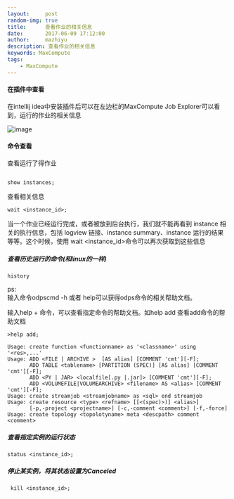 ```yaml
---
layout:     post
random-img: true
title:      查看作业的相关信息
date:       2017-06-09 17:12:00
author:     mazhiyu
description: 查看作业的相关信息
keywords: MaxCompute
tags:
    - MaxCompute
---
```


#### 在插件中查看

在intellij idea中安装插件后可以在左边栏的MaxCompute Job Explorer可以看到，运行的作业的相关信息  

![image](http://od4ghyr10.bkt.clouddn.com/maxcompute/%E6%9F%A5%E7%9C%8B%E5%8E%86%E5%8F%B2%E8%BF%90%E8%A1%8C%E4%BD%9C%E4%B8%9A%E7%9A%84%E7%9B%B8%E5%85%B3%E4%BF%A1%E6%81%AF.png)  

#### 命令查看

查看运行了得作业

```

show instances;
```

查看相关信息

```
wait <instance_id>;
```

当一个作业已经运行完成，或者被放到后台执行，我们就不能再看到 instance 相关的执行信息，包括 logview 链接、instance summary、instance 运行的结果等等。这个时候，使用 wait <instance_id>命令可以再次获取到这些信息

##### 查看历史运行的命令(和linux的一样)

```
history
```

ps:   
输入命令odpscmd -h 或者 help可以获得odps命令的相关帮助文档。

输入help + 命令，可以查看指定命令的帮助文档。如help add 查看add命令的帮助文档

```
>help add;

Usage: create function <functionname> as '<classname>' using '<res>,...'
Usage: ADD <FILE | ARCHIVE >  [AS alias] [COMMENT 'cmt'][-F];
       ADD TABLE <tablename> [PARTITION (SPEC)] [AS alias] [COMMENT 'cmt'][-F];
       ADD <PY | JAR> <localfile[.py |.jar]> [COMMENT 'cmt'][-F];
       ADD <VOLUMEFILE|VOLUMEARCHIVE> <filename> AS <alias> [COMMENT 'cmt'][-F];
Usage: create streamjob <streamjobname> as <sql> end streamjob
Usage: create resource <type> <refname> [[<(spec)>)] <alias>]
       [-p,-project <projectname>] [-c,-comment <comment>] [-f,-force]
Usage: create topology <topolotyname> meta <descpath> comment <comment>

```

##### 查看指定实例的运行状态

```
status <instance_id>;
```

#####  停止某实例，将其状态设置为Canceled

```
 kill <instance_id>;
```
